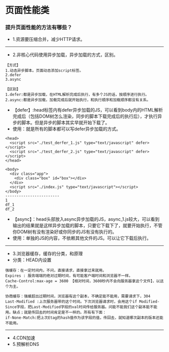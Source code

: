 # 页面性能类

### 提升页面性能的方法有哪些？

* 1.资源要压缩合并，减少HTTP请求。

-------------

* 2.非核心代码使用异步加载，异步加载的方式，区别。
```
【方式】
1.动态异步脚本。页面动态添加script标签。
2.defer
3.async

【区别】
1.defer:都是异步加载，在HTML解析完成后执行，有多个JS的话，按顺序进行执行。
2.async:都是异步加载，加载完成后就开始执行，和执行顺序和加载顺序都没有关系。
```

* 【defer】:head标签内有defer异步加载的JS，可以看到body内的HTML解析完成后（包括DOM树怎么渲染，同步的脚本下载完成后的执行后），才执行异步的脚本。但是异步的脚本其实早就开始下载了。
* 使用：就是所有的脚本都可以写defer异步加载的方式。
```
<head>
  <script src="./test_derfer_1.js" type="text/javascript" defer></script>
  <script src="./test_derfer_2.js" type="text/javascript" defer></script>
</head>

<body>
  <div class="app">
    <div class="box" id="box"></div>
  </div>
  <script src="./index.js" type="text/javascript"></script>
</body>
------------------------
1
df_1
df_2
```

* 【async】：head头部放入async异步加载的JS，async_1.js较大，可以看到输出的结果就是这样异步加载的脚本，只要它下载下了，就要开始执行，不管你DOM树有没有渲染好或你同步的JS有没有执行的。
* 使用：单独的JS的内容，不依赖其他文件的JS。可以让它下载后执行。

-------------

* 3.浏览器缓存，缓存的分类，和原理
* 分类：HEAD内设置
```
强缓存：在一定时间内，不问，直接请求，直接拿过来就用。
Expires : 服务端端的绝对过期时间，有可能客户端时间和浏览器不一样。
Cache-Control:max-age = 3600 【相对时间，3600秒内不会向服务器拿这个文件】，以这个为主。

协商缓存：强缓超出过期时间，浏览器有这个副本，不确定能不能用，需要请求下，304
Last-Modified :上次服务器带的这个时间。下次浏览器请求时，会用这个if Modified-Since字段，把Last-Modified字段的val时间传给服务器。问能不能我们这个副本能不能用。缺点；就是传回去的时间肯定是不一样的。所有有下面：
if-None-Match:把上次Etag的hash值作为该字段的值，传回去，就知道哪次副本的版本还能不能用。
```

-------------

* 4.CDN加速
* 5.预解析DNS


